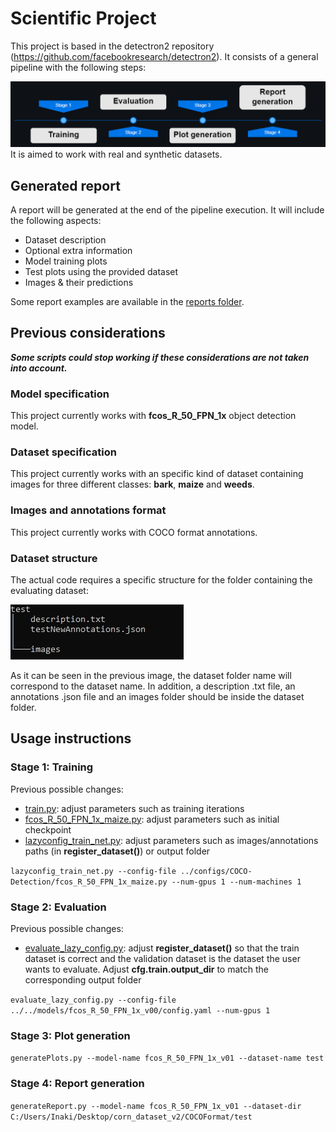 # Scientific Project


This project is based in the detectron2 repository (https://github.com/facebookresearch/detectron2). It consists of a general pipeline with the following steps:

![Pipeline](/docs/pipeline.png)
It is aimed to work with real and synthetic datasets.


## Generated report
A report will be generated at the end of the pipeline execution. It will include the following aspects:
- Dataset description
- Optional extra information
- Model training plots
- Test plots using the provided dataset
- Images & their predictions

Some report examples are available in the [reports folder](/reports).


## Previous considerations
***Some scripts could stop working if these considerations are not taken into account.***
### Model specification
This project currently works with **fcos_R_50_FPN_1x** object detection model.
### Dataset specification
This project currently works with an specific kind of dataset containing images for three different classes: **bark**, **maize** and **weeds**.
### Images and annotations format
This project currently works with COCO format annotations.
### Dataset structure
The actual code requires a specific structure for the folder containing the evaluating dataset:

![Dataset structure](/docs/datasetStructure.jpg)

As it can be seen in the previous image, the dataset folder name will correspond to the dataset name. In addition, a description .txt file, an annotations .json file and an images folder should be inside the dataset folder.


## Usage instructions
### Stage 1: Training
Previous possible changes:
- [train.py](detectron2-code/configs/common/train.py): adjust parameters such as training iterations
- [fcos_R_50_FPN_1x_maize.py](detectron2-code/configs/COCO-Detection/fcos_R_50_FPN_1x_maize.py): adjust parameters such as initial checkpoint
- [lazyconfig_train_net.py](detectron2-code/tools/lazyconfig_train_net.py): adjust parameters such as images/annotations paths (in **register_dataset()**) or output folder

`lazyconfig_train_net.py --config-file ../configs/COCO-Detection/fcos_R_50_FPN_1x_maize.py --num-gpus 1 --num-machines 1`
### Stage 2: Evaluation
Previous possible changes:
- [evaluate_lazy_config.py](detectron2-code/tools/evaluate_lazy_config.py): adjust **register_dataset()** so that the train dataset is correct and the validation dataset is the dataset the user wants to evaluate. Adjust **cfg.train.output_dir** to match the corresponding output folder

`evaluate_lazy_config.py --config-file ../../models/fcos_R_50_FPN_1x_v00/config.yaml --num-gpus 1`
### Stage 3: Plot generation
`generatePlots.py --model-name fcos_R_50_FPN_1x_v01 --dataset-name test`
### Stage 4: Report generation
`generateReport.py --model-name fcos_R_50_FPN_1x_v01 --dataset-dir C:/Users/Inaki/Desktop/corn_dataset_v2/COCOFormat/test`

